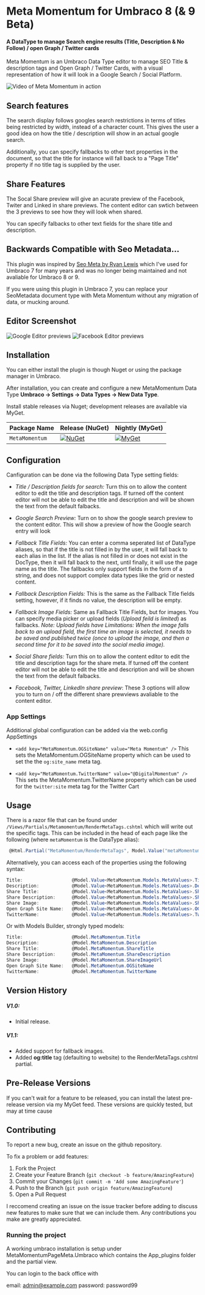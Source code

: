 # Meta Momentum for Umbraco 8 (& 9 Beta)

#### A DataType to manage Search engine results (Title, Description & No Follow) /  open Graph / Twitter cards

Meta Momentum is an Umbraco Data Type editor to manage SEO Title & description tags and Open Graph / Twitter Cards, 
with a visual representation of how it will look in a Google Search / Social Platform. 

![Video of Meta Momentum in action](GithubFiles/Images/Newtons_Cradle_In_Action.gif)

## Search features
The search display follows googles search restrictions in terms of titles being restricted by width, instead of a character count. 
This gives the user a good idea on how the title / description will show in an actual google search.

Additionally, you can specify fallbacks to other text properties in the document, so that the title for instance will fall back to a "Page Title" property 
if no title tag is supplied by the user.

## Share Features
The Socal Share preview will give an acurate preview of the Facebook, Twiter and Linked in share previews. 
The content editor can swtich between the 3 previews to see how they will look when shared.

You can specify falbacks to other text fields for the share title and description. 


## Backwards Compatible with Seo Metadata...

This plugin was inspired by [Seo Meta by Ryan Lewis](https://github.com/ryanlewis/seo-metadata) which I've used for Umbraco 7 for many years and 
was no longer being maintained and not avaliable for Umbraco 8 or 9.

If you were using this plugin in Umbraco 7, you can replace your SeoMetadata document type with Meta Momentum without any migration of data, or mucking around.


## Editor Screenshot
![Google  Editor previews](GithubFiles/Images/Edit_SEO_Screenshot.png)
![Facebook Editor previews](GithubFiles/Images/Edit_SocialShare_Screenshot.png)


## Installation
You can either install the plugin is though Nuget or using the package manager in Umbraco.

After installation, you can create and configure a new MetaMomentum Data Type **Umbraco -> Settings -> Data Types -> New Data Type**. 

Install stable releases via Nuget; development releases are available via MyGet.

| Package Name                   | Release (NuGet) | Nightly (MyGet) |
|--------------------------------|-----------------|-----------------|
| `MetaMomentum`         | [![NuGet](https://img.shields.io/nuget/v/MetaMomentum.svg)](https://www.nuget.org/packages/MetaMomentum/) | [![MyGet](https://img.shields.io/myget/digital-momentum/vpre/MetaMomentum.svg)](https://www.myget.org/feed/digital-momentum/package/nuget/MetaMomentum) |

## Configuration
Canfiguration can be done via the following Data Type setting fields: 

- *Title / Description fields for search:* Turn this on to allow the content editor to edit the title and description tags. 
If turned off the content editor will not be able to edit the title and description and will be shown the text from the default falbacks.

- *Google Search Preview:* Turn on to show the google search preview to the content editor. This will show a preview of how the Google search entry will look

- *Fallback Title Fields:* You can enter a comma seperated list of DataType aliases, so that if the title is not filled in by the user, it will fall back to each alias in the list. 
If the alias is not filled in or does not exist in the DocType, then it will fall back to the next, until finally, it will use the page name as the title. 
The fallbacks only support fields in the form of a string, and does not support complex data types like the grid or nested content.

- *Fallback Description Fields:* This is the same as the Fallback Title fields setting, however, if it finds no value, the description will be empty. 

- *Fallback Image Fields:* Same as Fallback Title Fields, but for images. You can specify media picker or upload fields (*Upload feild is limited*) as fallbacks. *Note: Upload fields have Limitations: When the image falls back to an upload field, the first time an image is selected, it needs to be saved and published twice (once to upload the image, and then a second time for it to be saved into the social media image).*

- *Social Share fields:* Turn this on to allow the content editor to edit the title and description tags for the share meta. 
If turned off the content editor will not be able to edit the title and description and will be shown the text from the default falbacks.

- *Facebook, Twitter, LinkedIn share preview*: These 3 options will allow you to turn on / off the different share prewviews avaliable to the content editor. 

### App Settings
Additional global configuration can be added via the web.config AppSettings

 - `<add key="MetaMomentum.OGSiteName" value="Meta Momentum" />` This sets the MetaMomentum.OGSiteName property which can be used to set the the `og:site_name` meta tag.

 - `<add key="MetaMomentum.TwitterName" value="@DigitalMomentum" />` This sets the MetaMomentum.TwitterName property which can be used for the `twitter:site` meta tag for the Twitter Cart

## Usage
There is a razor file that can be found under `/Views/Partials/Metamomentum/RenderMetaTags.cshtml` which will write out the specific tags. 
This can be included in the head of each page like the following (where `metaMomentum` is the DataType alias):

```c#
 @Html.Partial("MetaMomentum/RenderMetaTags", Model.Value("metaMomentum"))
```

Alternatively, you can access each of the properties using the following syntax:

```c#
Title:					@Model.Value<MetaMomentum.Models.MetaValues>.Title
Description:			@Model.Value<MetaMomentum.Models.MetaValues>.Description
Share Title:			@Model.Value<MetaMomentum.Models.MetaValues>.ShareTitle
Share Description:		@Model.Value<MetaMomentum.Models.MetaValues>.ShareDescription
Share Image:			@Model.Value<MetaMomentum.Models.MetaValues>.ShareImageUrl
Open Graph Site Name:	@Model.Value<MetaMomentum.Models.MetaValues>.OGSiteName
TwitterName:			@Model.Value<MetaMomentum.Models.MetaValues>.TwitterName
```

Or with Models Builder, strongly typed models:

```c#
Title:					@Model.MetaMomentum.Title
Description:			@Model.MetaMomentum.Description
Share Title:			@Model.MetaMomentum.ShareTitle
Share Description:		@Model.MetaMomentum.ShareDescription
Share Image:			@Model.MetaMomentum.ShareImageUrl
Open Graph Site Name:	@Model.MetaMomentum.OGSiteName
TwitterName:			@Model.MetaMomentum.TwitterName
```


## Version History

##### V1.0:
 - Initial release.

##### V1.1:
 - Added support for fallback images.
 - Added **og:title** tag (defaulting to website) to the RenderMetaTags.cshtml partial.


## Pre-Release Versions

If you can't wait for a feature to be released, you can install the latest pre-release version via my MyGet feed. 
These versions are quickly tested, but may at time cause 


## Contributing

To report a new bug, create an issue on the github repository. 

To fix a problem or add features:

1. Fork the Project
2. Create your Feature Branch (`git checkout -b feature/AmazingFeature`)
3. Commit your Changes (`git commit -m 'Add some AmazingFeature'`)
4. Push to the Branch (`git push origin feature/AmazingFeature`)
5. Open a Pull Request

I reccomend creating an issue on the issue tracker before adding to discuss new features to make sure that we can include them. Any contributions you make are greatly appreciated. 


### Running the project

A working umbraco installation is setup under MetaMomentumPageMeta.Umbraco which contains the App_plugins folder and the partial view. 

You can login to the back office with

email: admin@example.com
password: password99
